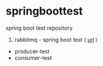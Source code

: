 # springboottest
spring boot test repository

1. rabbitmq - spring boot test ( <a target="_blank" href="http://javasampleapproach.com/java-integration/distributed-system/create-spring-rabbitmq-producerconsumer-application-springboot">url</a> )
 - producer-test
 - consumer-test
